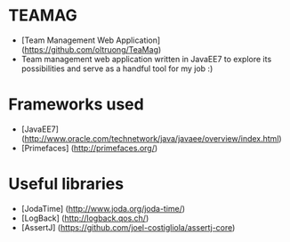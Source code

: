 # TEAMAG
* [Team Management Web Application] (https://github.com/oltruong/TeaMag)
* Team management web application written in JavaEE7 to explore its possibilities and serve as a handful tool for my job :)


# Frameworks used

* [JavaEE7] (http://www.oracle.com/technetwork/java/javaee/overview/index.html)
* [Primefaces] (http://primefaces.org/)

# Useful libraries

* [JodaTime] (http://www.joda.org/joda-time/)
* [LogBack] (http://logback.qos.ch/)
* [AssertJ] (https://github.com/joel-costigliola/assertj-core)
